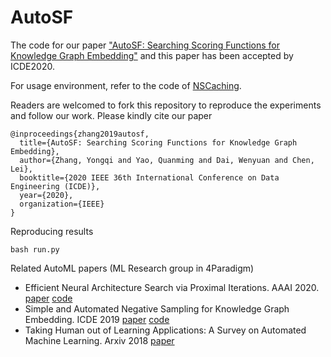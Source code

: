 # AutoSF
The code for our paper ["AutoSF: Searching Scoring Functions for Knowledge Graph Embedding"](https://arxiv.org/pdf/1904.11682.pdf) and this paper has been accepted by ICDE2020.


For usage environment, refer to the code of [NSCaching](https://github.com/yzhangee/NSCaching).

Readers are welcomed to fork this repository to reproduce the experiments and follow our work. Please kindly cite our paper

    @inproceedings{zhang2019autosf,
      title={AutoSF: Searching Scoring Functions for Knowledge Graph Embedding},
      author={Zhang, Yongqi and Yao, Quanming and Dai, Wenyuan and Chen, Lei},
      booktitle={2020 IEEE 36th International Conference on Data Engineering (ICDE)},
      year={2020},
      organization={IEEE}
    }

Reproducing results
    
    bash run.py

Related AutoML papers (ML Research group in 4Paradigm)
- Efficient Neural Architecture Search via Proximal Iterations. AAAI 2020. [paper](https://arxiv.org/abs/1905.13577) [code](https://github.com/xujinfan/NASP-codes)
- Simple and Automated Negative Sampling for Knowledge Graph Embedding. ICDE 2019 [paper](https://arxiv.org/abs/1812.06410) [code](https://github.com/yzhangee/NSCaching)
- Taking Human out of Learning Applications: A Survey on Automated Machine Learning. Arxiv 2018 [paper](https://arxiv.org/abs/1810.13306)
